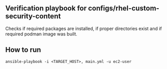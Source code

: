 ## Verification playbook for configs/rhel-custom-security-content

Checks if required packages are installed, if proper directories exist and if required podman image was built.

## How to run

```
ansible-playbook -i <TARGET_HOST>, main.yml -u ec2-user
```

